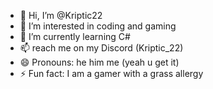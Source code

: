 - 👋 Hi, I’m @Kriptic22
- 👀 I’m interested in coding and gaming
- 🌱 I’m currently learning C#
- 📫 reach me on my Discord (Kriptic_22)
- 😄 Pronouns: he him me (yeah u get it)
- ⚡ Fun fact: I am a gamer with a grass allergy

<!---
Kriptic22/Kriptic22 is a ✨ special ✨ repository because its `README.md` (this file) appears on your GitHub profile.
You can click the Preview link to take a look at your changes.
--->
